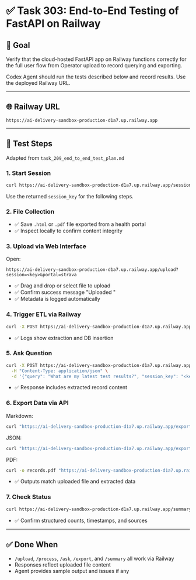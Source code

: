 # ✅ Task 303: End-to-End Testing of FastAPI on Railway

## 🎯 Goal
Verify that the cloud-hosted FastAPI app on Railway functions correctly for the full user flow from Operator upload to record querying and exporting.

Codex Agent should run the tests described below and record results. Use the deployed Railway URL.

---

## 🌐 Railway URL
```
https://ai-delivery-sandbox-production-d1a7.up.railway.app
```

---

## 🧪 Test Steps
Adapted from `task_209_end_to_end_test_plan.md`

### 1. Start Session
```bash
curl https://ai-delivery-sandbox-production-d1a7.up.railway.app/session
```
Use the returned `session_key` for the following steps.

### 2. File Collection
 - ✅ Save `.html` or `.pdf` file exported from a health portal
 - ✅ Inspect locally to confirm content integrity

### 3. Upload via Web Interface
Open:
```
https://ai-delivery-sandbox-production-d1a7.up.railway.app/upload?session=<key>&portal=strava
```
 - ✅ Drag and drop or select file to upload
 - ✅ Confirm success message "Uploaded <filename>"
 - ✅ Metadata is logged automatically

### 4. Trigger ETL via Railway
```bash
curl -X POST https://ai-delivery-sandbox-production-d1a7.up.railway.app/process -F session_key=<key>
```
- ✅ Logs show extraction and DB insertion

### 5. Ask Question
```bash
curl -X POST https://ai-delivery-sandbox-production-d1a7.up.railway.app/ask \
  -H "Content-Type: application/json" \
  -d '{"query": "What are my latest test results?", "session_key": "<key>"}'
```
- ✅ Response includes extracted record content

### 6. Export Data via API
Markdown:
```bash
curl "https://ai-delivery-sandbox-production-d1a7.up.railway.app/export?session_key=<key>&format=markdown"
```
JSON:
```bash
curl "https://ai-delivery-sandbox-production-d1a7.up.railway.app/export?session_key=<key>&format=json"
```
PDF:
```bash
curl -o records.pdf "https://ai-delivery-sandbox-production-d1a7.up.railway.app/export?session_key=<key>&format=pdf"
```
- ✅ Outputs match uploaded file and extracted data

### 7. Check Status
```bash
curl https://ai-delivery-sandbox-production-d1a7.up.railway.app/summary?session_key=<key> | jq
```
- ✅ Confirm structured counts, timestamps, and sources

---

## ✅ Done When
- `/upload`, `/process`, `/ask`, `/export`, and `/summary` all work via Railway
- Responses reflect uploaded file content
- Agent provides sample output and issues if any